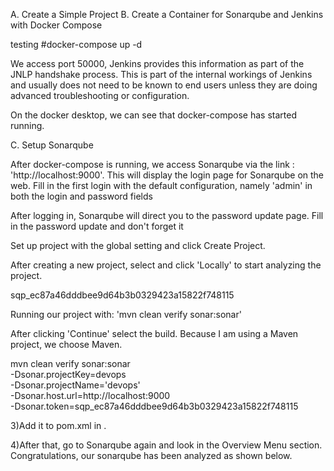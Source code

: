 A. Create a Simple Project
B. Create a Container for Sonarqube and Jenkins with Docker Compose


testing
#docker-compose up -d

We access port 50000, Jenkins provides this information as part of the JNLP handshake process. This is part of the internal workings of Jenkins and usually does not need to be known to end users unless they are doing advanced troubleshooting or configuration.


On the docker desktop, we can see that docker-compose has started running.

C. Setup Sonarqube

After docker-compose is running, we access Sonarqube via the link : 'http://localhost:9000'. This will display the login page for Sonarqube on the web. Fill in the first login with the default configuration, namely 'admin' in both the login and password fields

After logging in, Sonarqube will direct you to the password update page. Fill in the password update and don't forget it

Set up project with the global setting and click Create Project.

After creating a new project, select and click 'Locally' to start analyzing the project.

sqp_ec87a46dddbee9d64b3b0329423a15822f748115

Running our project with: 'mvn clean verify sonar:sonar'



After clicking 'Continue' select the build. Because I am using a Maven project, we choose Maven.


mvn clean verify sonar:sonar \
  -Dsonar.projectKey=devops \
  -Dsonar.projectName='devops' \
  -Dsonar.host.url=http://localhost:9000 \
  -Dsonar.token=sqp_ec87a46dddbee9d64b3b0329423a15822f748115

3)Add it to pom.xml in <properties></properties>.

4)After that, go to Sonarqube again and look in the Overview Menu section. Congratulations, our sonarqube has been analyzed as shown below.



